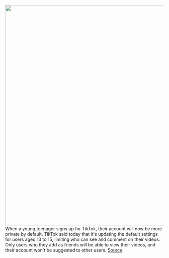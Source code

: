 <img src='https://cdn.vox-cdn.com/thumbor/vy1NdnDyZ3fJ8rnTqoHjQwL9zEE=/0x0:2040x1360/1200x800/filters:focal(857x517:1183x843)/cdn.vox-cdn.com/uploads/chorus_image/image/68659866/acastro_200713_1777_tikTok_0002.0.0.jpg' width='700px' /><br/>
When a young teenager signs up for TikTok, their account will now be more private by default. TikTok said today that it's updating the default settings for users aged 13 to 15, limiting who can see and comment on their videos. Only users who they add as friends will be able to view their videos, and their account won't be suggested to other users.
<a href='https://www.theverge.com/2021/1/13/22227871/tiktok-young-teen-privacy-restrictions-default'> Source <a/>